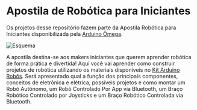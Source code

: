 # Apostila de Robótica para Iniciantes
Os projetos desse repositório fazem parte da Apostila Robótica para Iniciantes disponibilizada pela [Arduino Ômega](https://www.arduinoomega.com/).

![Esquema](http://blog.arduinoomega.com/wp-content/uploads/2021/07/2021-07-31_12-24.png)

A apostila destina-se aos makers  iniciantes que querem aprender robótica de forma prática e divertida! Aqui você vai aprender como construir projetos de robótica utilizando os materiais disponíveis no [Kit Arduino Robôs](https://www.arduinoomega.com/kit-arduino-robos?utm_campaign=apostila-github). Será apresentado qual a função dos principais componentes, conceitos de eletrônica e elétrica, possíveis projetos e como montar um Robô Autônomo, um Robô Controlado Por App via Bluetooth, um Braço Robótico Controlado por Joysticks e um Braço Robótico Controlada via Bluetooth.


